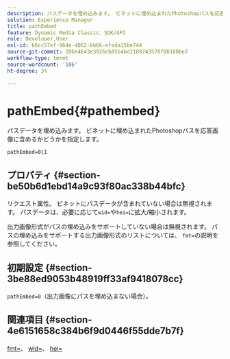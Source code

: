 ```yaml
---
description: パスデータを埋め込みます。 ビネットに埋め込まれたPhotoshopパスを応答画像に含めるかどうかを指定します。
solution: Experience Manager
title: pathEmbed
feature: Dynamic Media Classic、SDK/API
role: Developer,User
exl-id: 66cc57ef-964e-4062-bb66-efeda15be744
source-git-commit: 206e4643e3926cb85b4be2189743578f88180be7
workflow-type: tm+mt
source-wordcount: '106'
ht-degree: 3%

---
```


# pathEmbed{#pathembed}

パスデータを埋め込みます。 ビネットに埋め込まれたPhotoshopパスを応答画像に含めるかどうかを指定します。

`pathEmbed=0|1`

## プロパティ {#section-be50b6d1ebd14a9c93f80ac338b44bfc}

リクエスト属性。 ビネットにパスデータが含まれていない場合は無視されます。 パスデータは、必要に応じて`wid=`や`hei=`に拡大/縮小されます。

出力画像形式がパスの埋め込みをサポートしていない場合は無視されます。 パスの埋め込みをサポートする出力画像形式のリストについては、 `fmt=`の説明を参照してください。

## 初期設定 {#section-3be88ed9053b48919ff33af9418078cc}

`pathEmbed=0`（出力画像にパスを埋め込まない場合）。

## 関連項目 {#section-4e6151658c384b6f9d0446f55dde7b7f}

[fmt=](../../../../../ir-api/http-protocol/image-rendering-api-ref/c-ir-http-protocol-ref/c-ir-http-protocol-command-reference/r-ir-fmt.md#reference-4c743f67d56b47c5b774fcc900ff758c)、 [wid=](../../../../../ir-api/http-protocol/image-rendering-api-ref/c-ir-http-protocol-ref/c-ir-http-protocol-command-reference/r-ir-wid.md#reference-b7e691b0624941168c94b2749ae233ec)、 [hei=](../../../../../ir-api/http-protocol/image-rendering-api-ref/c-ir-http-protocol-ref/c-ir-http-protocol-command-reference/r-ir-hei.md#reference-1c08f60365a94417a39867c09cac5478)
